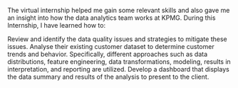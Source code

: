 The virtual internship helped me gain some relevant skills and also gave me an insight into how the data analytics team works at KPMG. During this Internship, I have learned how to:

Review and identify the data quality issues and strategies to mitigate these issues.
Analyse their existing customer dataset to determine customer trends and behavior. Specifically, different approaches such as data distributions, feature engineering, data transformations, modeling, results in interpretation, and reporting are utilized.
Develop a dashboard that displays the data summary and results of the analysis to present to the client.
